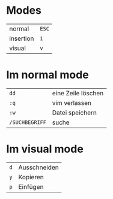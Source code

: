 # Modes
|           |       |
| --------- | ----- |
| normal    | `ESC` |
| insertion | `i`   |
| visual    | `v`   |

# Im normal mode
|                |                    |
| -------------- | ------------------ |
| `dd`           | eine Zeile löschen |
| `:q`           | vim verlassen      |
| `:w`           | Datei speichern    |
| `/SUCHBEGRIFF` | suche              |

# Im visual mode
|     |              |
| --- | ------------ |
| `d` | Ausschneiden |
| `y` | Kopieren     |
| `p` | Einfügen     |
